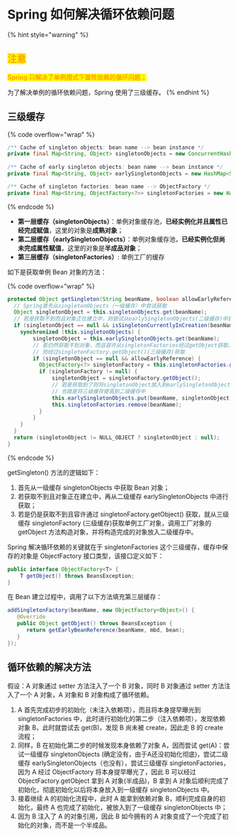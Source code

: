 # Spring 如何解决循环依赖问题

{% hint style="warning" %}
## <mark style="color:orange;">注意</mark>

<mark style="color:orange;">**Spring 只解决了单例模式下属性依赖的循环问题；**</mark>

为了解决单例的循环依赖问题，Spring 使用了三级缓存。
{% endhint %}

## 三级缓存

{% code overflow="wrap" %}
```java
/** Cache of singleton objects: bean name --> bean instance */
private final Map<String, Object> singletonObjects = new ConcurrentHashMap<String, Object>(256);
 
/** Cache of early singleton objects: bean name --> bean instance */
private final Map<String, Object> earlySingletonObjects = new HashMap<String, Object>(16);

/** Cache of singleton factories: bean name --> ObjectFactory */
private final Map<String, ObjectFactory<?>> singletonFactories = new HashMap<String, ObjectFactory<?>>(16);

```
{% endcode %}

* **第一层缓存（singletonObjects）**：单例对象缓存池，**已经实例化并且属性已经完成赋值**，这里的对象是**成熟对象**；
* **第二层缓存（earlySingletonObjects）**：单例对象缓存池，**已经实例化但尚未完成属性赋值**，这里的对象是**半成品对象**；
* **第三层缓存（singletonFactories）**: 单例工厂的缓存

如下是获取单例 Bean 对象的方法：

{% code overflow="wrap" %}
```java
protected Object getSingleton(String beanName, boolean allowEarlyReference) {
  // Spring首先从singletonObjects（一级缓存）中尝试获取
  Object singletonObject = this.singletonObjects.get(beanName);
  // 若是获取不到而且对象正在建立中，则尝试从earlySingletonObjects(二级缓存)中获取
  if (singletonObject == null && isSingletonCurrentlyInCreation(beanName)) {
    synchronized (this.singletonObjects) {
        singletonObject = this.earlySingletonObjects.get(beanName);
        // 若仍然获取不到对象，而且容许从singletonFactories经过getObject获取，
        // 则经过singletonFactory.getObject()(三级缓存)获取
        if (singletonObject == null && allowEarlyReference) {
          ObjectFactory<?> singletonFactory = this.singletonFactories.get(beanName);
          if (singletonFactory != null) {
              singletonObject = singletonFactory.getObject();
              // 若是获取到了则将singletonObject放入到earlySingletonObjects,
              // 也就是将三级缓存提高到二级缓存中
              this.earlySingletonObjects.put(beanName, singletonObject);
              this.singletonFactories.remove(beanName);
          }
        }
    }
  }
  return (singletonObject != NULL_OBJECT ? singletonObject : null);
}
```
{% endcode %}

getSingleton() 方法的逻辑如下：

1. 首先从一级缓存 singletonObjects 中获取 Bean 对象；
2. 若获取不到且对象正在建立中，再从二级缓存 earlySingletonObjects 中进行获取；
3. 若是仍是获取不到且容许通过 singletonFactory.getObject() 获取，就从三级缓存 singletonFactory (三级缓存)获取单例工厂对象，调用工厂对象的 getObject 方法构造对象，并将构造完成的对象放入二级缓存中。

Spring 解决循环依赖的关键就在于 singletonFactories 这个三级缓存，缓存中保存的对象是 ObjectFactory 接口类型，该接口定义如下：

```java
public interface ObjectFactory<T> {
    T getObject() throws BeansException;
}
```

在 Bean 建立过程中，调用了以下方法填充第三层缓存：

```java
addSingletonFactory(beanName, new ObjectFactory<Object>() {
   @Override   
   public Object getObject() throws BeansException {
      return getEarlyBeanReference(beanName, mbd, bean);
   }
});
```

## 循环依赖的解决方法

假设：A 对象通过 setter 方法注入了一个 B 对象，同时 B 对象通过 setter 方法注入了一个 A 对象，A 对象和 B 对象构成了循环依赖。

1. A 首先完成初步的初始化（未注入依赖项），而且将本身提早曝光到 singletonFactories 中，此时进行初始化的第二步（注入依赖项），发现依赖对象 B，此时就尝试去 get(B)，发现 B 尚未被 create，因此走 B 的 create 流程；
2. 同样，B 在初始化第二步的时候发现本身依赖了对象 A，因而尝试 get(A)：尝试一级缓存 singletonObjects (确定没有，由于A还没初始化彻底)，尝试二级缓存 earlySingletonObjects（也没有），尝试三级缓存 singletonFactories，因为 A 经过 ObjectFactory 将本身提早曝光了，因此 B 可以经过 ObjectFactory.getObject 拿到 A 对象(半成品)，B 拿到 A 对象后顺利完成了初始化，彻底初始化以后将本身放入到一级缓存 singletonObjects 中。
3. 接着继续 A 的初始化流程中，此时 A 能拿到依赖对象 B，顺利完成自身的初始化，最终 A 也完成了初始化，被放入到了一级缓存 singletonObjects 中；
4. 因为 B 注入了 A 的对象引用，因此 B 如今拥有的 A 对象变成了一个完成了初始化的对象，而不是一个半成品。
